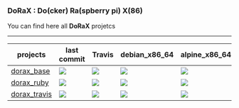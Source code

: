 ### DoRaX : Do(cker) Ra(spberry pi) X(86)

You can find here all **DoRaX** projetcs

---
 projects  |  last commit | Travis | debian_x86_64 | alpine_x86_64 | debian_armhf | alpine_armhf
 ------------  |  ------------ | ------------ | ------------ | ------------ | ------------ | ------------
[dorax_base](https://github.com/cretinon/DoRaX_base) | ![](https://img.shields.io/github/last-commit/cretinon/dorax_base.svg) | ![](https://travis-ci.org/cretinon/DoRaX_base.svg?branch=master) | ![](https://images.microbadger.com/badges/image/cretinon/dorax_base:debian_x86_64.svg)  | ![](https://images.microbadger.com/badges/image/cretinon/dorax_base:alpine_x86_64.svg) |  ![](https://images.microbadger.com/badges/image/cretinon/dorax_base:debian_armhf.svg) | ![](https://images.microbadger.com/badges/image/cretinon/dorax_base:alpine_armhf.svg)
[dorax_ruby](https://github.com/cretinon/DoRaX_ruby) | ![](https://img.shields.io/github/last-commit/cretinon/dorax_ruby.svg) | ![](https://travis-ci.org/cretinon/DoRaX_ruby.svg?branch=master) | ![](https://images.microbadger.com/badges/image/cretinon/dorax_ruby:debian_x86_64.svg)  | ![](https://images.microbadger.com/badges/image/cretinon/dorax_ruby:alpine_x86_64.svg) |  ![](https://img.shields.io/badge/status-failure-red.svg) | ![](https://img.shields.io/badge/status-failure-red.svg)
[dorax_travis](https://github.com/cretinon/DoRaX_base) |  ![](https://img.shields.io/github/last-commit/cretinon/dorax_travis.svg) | ![](https://travis-ci.org/cretinon/DoRaX_travis.svg?branch=master) | ![](https://images.microbadger.com/badges/image/cretinon/dorax_travis:debian_x86_64.svg)  | ![](https://images.microbadger.com/badges/image/cretinon/dorax_travis:alpine_x86_64.svg) |  ![](https://img.shields.io/badge/status-failure-red.svg) | ![](https://img.shields.io/badge/status-failure-red.svg)
